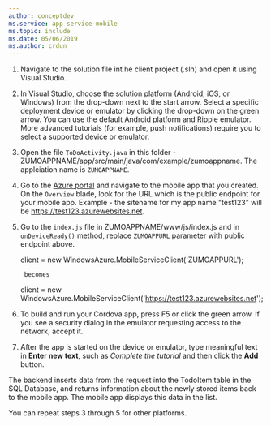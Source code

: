 ```yaml
---
author: conceptdev
ms.service: app-service-mobile
ms.topic: include
ms.date: 05/06/2019
ms.author: crdun
---
```


1.  Navigate to the solution file int he client project (.sln) and open it using Visual Studio.

2. In Visual Studio, choose the solution platform (Android, iOS, or Windows) from the drop-down next to the start arrow. Select a specific deployment device or emulator by clicking the drop-down on the green arrow. You can use the default Android platform and Ripple emulator. More advanced tutorials
    (for example, push notifications) require you to select a supported device or emulator.

3. Open the file `ToDoActivity.java` in this folder - ZUMOAPPNAME/app/src/main/java/com/example/zumoappname. The applciation name is `ZUMOAPPNAME`.

4. Go to the [Azure portal](https://portal.azure.com/) and navigate to the mobile app that you created. On the `Overview` blade, look for the URL which is the public endpoint for your mobile app. Example - the sitename for my app name "test123" will be https://test123.azurewebsites.net.

5. Go to the `index.js` file in ZUMOAPPNAME/www/js/index.js and in `onDeviceReady()` method, replace `ZUMOAPPURL` parameter with public endpoint above.

    client = new WindowsAzure.MobileServiceClient('ZUMOAPPURL');

        becomes
    
    client = new WindowsAzure.MobileServiceClient('https://test123.azurewebsites.net');
    
6. To build and run your Cordova app, press F5 or click the green arrow. If you see a security dialog in the emulator requesting access to the network, accept it.

7. After the app is started on the device or emulator, type meaningful text in **Enter new text**, such as *Complete the tutorial* and then click the **Add** button.

The backend inserts data from the request into the TodoItem table in the SQL Database, and returns information about the newly stored items back to the mobile app. The mobile app displays this data in the list.

You can repeat steps 3 through 5 for other platforms.
